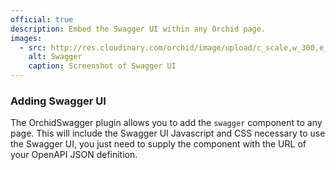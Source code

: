 ```yaml
---
official: true
description: Embed the Swagger UI within any Orchid page.
images:
  - src: http://res.cloudinary.com/orchid/image/upload/c_scale,w_300,e_blur:150/v1524973700/plugins/swagger.jpg
    alt: Swagger
    caption: Screenshot of Swagger UI
---
```


### Adding Swagger UI

The OrchidSwagger plugin allows you to add the `swagger` component to any page. This will include the Swagger UI 
Javascript and CSS necessary to use the Swagger UI, you just need to supply the component with the URL of your OpenAPI
JSON definition.